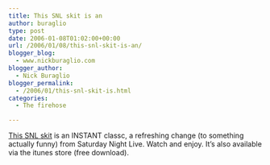 ```yaml
---
title: This SNL skit is an
author: buraglio
type: post
date: 2006-01-08T01:02:00+00:00
url: /2006/01/08/this-snl-skit-is-an/
blogger_blog:
  - www.nickburaglio.com
blogger_author:
  - Nick Buraglio
blogger_permalink:
  - /2006/01/this-snl-skit-is.html
categories:
  - The firehose

---
```

<div>
</div>

[This SNL skit][1] is an INSTANT classc, a refreshing change (to something actually funny) from Saturday Night Live. Watch and enjoy. It&#8217;s also available via the itunes store (free download).

<div>
</div>

 [1]: http://youtube.com/watch.php?v=zLElfJ9YCh0